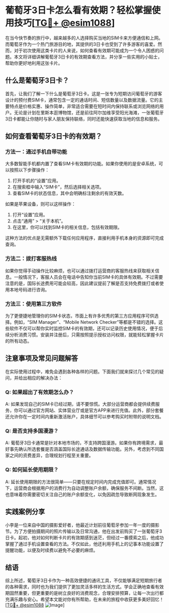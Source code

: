 # 葡萄牙3日卡怎么看有效期？轻松掌握使用技巧[[TG💪+ @esim1088](https://t.me/s/esim1088)]

在当今快节奏的旅行中，越来越多的人选择购买当地的SIM卡来方便通信和上网。而葡萄牙作为一个热门旅游目的地，其提供的3日卡也受到了许多游客的喜爱。然而，对于初次使用这类卡片的人来说，如何查看有效期可能成为一个令人困惑的问题。本文将详细讲解葡萄牙3日卡的有效期查看方法，并分享一些实用的小贴士，帮助你更好地利用这张卡片。

## 什么是葡萄牙3日卡？

首先，让我们了解一下什么是葡萄牙3日卡。这是一张专为短期访问葡萄牙的游客设计的预付费SIM卡，通常包含一定的通话时间、短信数量以及数据流量。它的主要特点是价格实惠、操作简单，非常适合需要在短时间内保持联系或浏览网络的用户。无论是计划在里斯本逛博物馆，还是前往阿尔加维享受阳光海滩，一张葡萄牙3日卡都能让你随时与家人朋友保持联络，同时还能快速获取当地的信息和服务。

## 如何查看葡萄牙3日卡的有效期？

### 方法一：通过手机自带功能

大多数智能手机都内置了查看SIM卡有效期的功能。如果你使用的是安卓系统，可以按照以下步骤操作：

1. 打开手机的“设置”应用。
2. 在搜索框中输入“SIM卡”，然后选择相关选项。
3. 查看SIM卡的状态信息，其中会明确标注剩余的有效天数。

如果是苹果设备，则可以这样操作：

1. 打开“设置”应用。
2. 点击“通用” > “关于本机”。
3. 在这里，你可以找到SIM卡的相关信息，包括有效期限。

这种方法的优点是无需额外下载任何应用程序，直接利用手机本身的资源即可完成查询。

### 方法二：拨打客服热线

如果你觉得手动操作比较麻烦，也可以通过拨打运营商的客服热线来获取相关信息。一般情况下，客服人员会在电话中告知你当前SIM卡的具体有效期。不过需要注意的是，国际长途费用可能会较高，因此建议提前了解是否支持免费拨打或者使用本地号码进行咨询。

### 方法三：使用第三方软件

为了更便捷地管理你的SIM卡状态，市面上有许多优秀的第三方应用程序可供选择。例如，“SIM Manager”、“Mobile Network Checker”等都是不错的选择。这些软件不仅可以帮你实时监控SIM卡的有效期，还可以记录历史使用情况，便于后续分析消费习惯。安装并注册后，只需按照提示授权访问权限，就能轻松掌握卡片的所有动态。

## 注意事项及常见问题解答

在实际使用过程中，难免会遇到各种各样的问题。下面我们就来探讨几个常见的疑问，并给出相应的解决办法：

### Q: 如果超出了有效期怎么办？

A: 如果发现自己的SIM卡已经过期，请不要惊慌。大部分运营商都会提供续费服务，你可以通过官方网站、实体营业厅或是官方APP来进行充值。此外，部分套餐还允许你在一定时间内重新激活账户，具体细节可以参考购买时附带的说明文档。

### Q: 是否支持多国漫游？

A: 葡萄牙3日卡通常是针对本地市场的，不支持跨国漫游。如果你有跨境需求，最好事先确认所选套餐是否涵盖国际长途通话及数据传输功能。另外，考虑到不同国家之间的资费差异，合理规划行程至关重要。

### Q: 如何延长使用期限？

A: 延长使用期限的方法很简单——只要在规定时间内完成充值即可。通常情况下，运营商会根据用户的消费行为自动调整账户余额，确保服务不间断。当然，这也意味着你需要密切关注自己的账户余额变化，以免因疏忽导致断网现象发生。

## 实践案例分享

小李是一位来自中国的摄影爱好者，他最近计划前往葡萄牙参加一年一度的摄影节。为了方便拍摄期间的照片传输以及日常沟通，他在出发前购买了一张葡萄牙3日卡。起初，他对如何判断卡片的有效期感到迷茫，但经过一番摸索之后，他成功掌握了通过手机设置查看的方法。不仅如此，他还利用手机上的记事本功能设置了提醒功能，以便及时续费以避免不必要的麻烦。

## 结语

综上所述，葡萄牙3日卡作为一种高效便捷的通讯工具，不仅能够满足短期旅行者的各种需求，同时也为我们提供了更加灵活多样的生活方式。学会正确地查看有效期固然重要，但更重要的是树立良好的消费观念，合理安排预算，让每一次出行都充满乐趣与安心。希望本文能对你有所帮助，在未来的旅程中收获更多美好回忆！[[TG💪+ @esim1088](https://t.me/s/esim1088) ![Image](https://i.postimg.cc/4NQfJmqS/Snipaste-2025-05-13-00-14-12.png)]